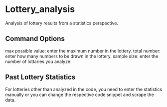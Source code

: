 # Lottery_analysis
Analysis of lottery results from a statistics perspective.

## Command Options
max possible value: enter the maximum number in the lottery.
total number: enter how many numbers to be drawn in the lottery.
sample size: enter the number of lottaries you analyze. 

## Past Lottery Statistics
For lotteries other than analyzed in the code, you need to enter the statistics manually or you can change the respective code snippet and scrape the data.
